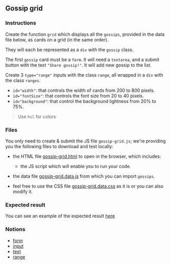 ## Gossip grid

### Instructions

Create the function `grid` which displays all the `gossips`, provided in the data file below, as cards on a grid (in the same order).

They will each be represented as a `div` with the `gossip` class.

The first `gossip` card must be a `form`. It will need a `textarea`, and a submit button with the text `"Share gossip!"`. It will add new gossip to the list.

Create 3 `type="range"` inputs with the class `range`, all wrapped in a `div` with the class `ranges`.
- `id="width"`: that controls the width of cards from 200 to 800 pixels.
- `id="fontSize"`: that controls the font size from 20 to 40 pixels.
- `id="background"`: that control the background lightness from 20% to 75%.

> Use `hsl` for colors

### Files

You only need to create & submit the JS file `gossip-grid.js`; we're providing you the following files to download and test locally:

- the HTML file [gossip-grid.html](./gossip-grid.html) to open in the browser, which includes:

  - the JS script which will enable you to run your code.

- the data file [gossip-grid.data.js](./gossip-grid.data.js) from which you can import `gossips`.

- feel free to use the CSS file [gossip-grid.data.css](./gossip-grid.data.css) as it is or you can also modify it.

### Expected result

You can see an example of the expected result [here](https://youtu.be/nbR2eHBqTxU)

### Notions

- [form](https://developer.mozilla.org/en-US/docs/Web/HTML/Element/Form)
- [input](https://developer.mozilla.org/en-US/docs/Web/HTML/Element/Input)
- [text](https://developer.mozilla.org/en-US/docs/Web/HTML/Element/input/text)
- [range](https://developer.mozilla.org/en-US/docs/Web/HTML/Element/input/range)
